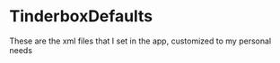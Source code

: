 TinderboxDefaults
=================

These are the xml files that I set in the app, customized to my personal needs
